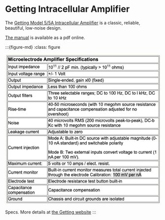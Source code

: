 # Getting Intracellular Amplifier

The [Getting Model 5/5A Intracellular Amplifier](http://www.gettinginstruments.com/5A.html) is a classic, reliable, beautiful, low-noise design. 

[The manual](http://www.gettinginstruments.com/manuals/MODEL-5A-Manual-with-FrontPage.pdf) is available as a pdf online. 

:::{figure-md}
:class: figure

<img src="/images/GettingIntracellularAmpSpecs.png" alt="fishy" class="bg-primary mb-1" width="600px">

Specs. More details at [the Getting website](http://www.gettinginstruments.com/5A.html)
:::